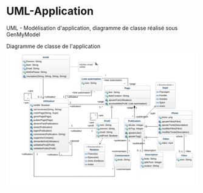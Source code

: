 # UML-Application
UML - Modélisation d'application, diagramme de classe réalisé sous GenMyModel

Diagramme de classe de l'application
![alt text](https://github.com/bastienbourgeois/UML-Application/blob/[branch]/class-diagram.png?raw=true)
